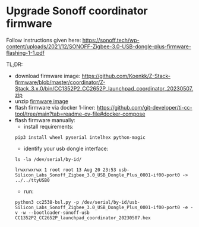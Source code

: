 # Upgrade Sonoff coordinator firmware
Follow instructions given here: https://sonoff.tech/wp-content/uploads/2021/12/SONOFF-Zigbee-3.0-USB-dongle-plus-firmware-flashing-1-1.pdf

TL;DR:
- download firmware image: https://github.com/Koenkk/Z-Stack-firmware/blob/master/coordinator/Z-Stack_3.x.0/bin/CC1352P2_CC2652P_launchpad_coordinator_20230507.zip
- unzip [firmware image](CC1352P2_CC2652P_launchpad_coordinator_20230507.hex)
- flash firmware via docker 1-liner: https://github.com/git-developer/ti-cc-tool/tree/main?tab=readme-ov-file#docker-compose
- flash firmware manually:
  - install requirements:
  ```
  pip3 install wheel pyserial intelhex python-magic
  ```
  - identify your usb dongle interface:
  ```
  ls -la /dev/serial/by-id/
  
  lrwxrwxrwx 1 root root 13 Aug 20 23:53 usb-Silicon_Labs_Sonoff_Zigbee_3.0_USB_Dongle_Plus_0001-if00-port0 -> ../../ttyUSB0
  ```
  - run:
  ```
  python3 cc2538-bsl.py -p /dev/serial/by-id/usb-Silicon_Labs_Sonoff_Zigbee_3.0_USB_Dongle_Plus_0001-if00-port0 -e -v -w --bootloader-sonoff-usb CC1352P2_CC2652P_launchpad_coordinator_20230507.hex
  ```
